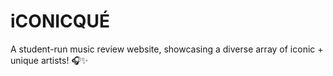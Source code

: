 # iCONICQUÉ
A student-run music review website, showcasing a diverse array of iconic + unique artists! 🎧✨
